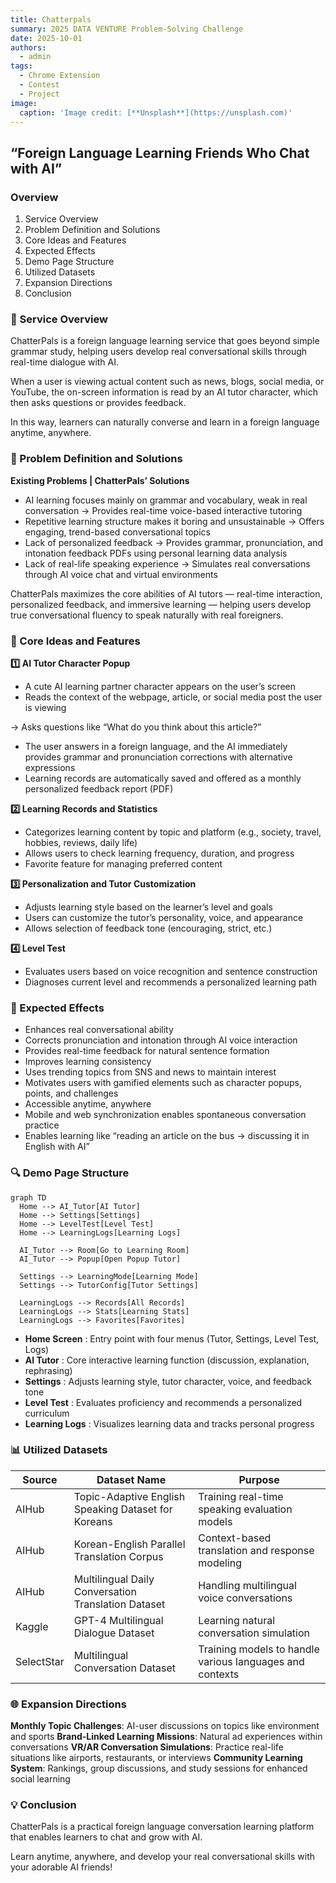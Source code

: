 ```yaml
---
title: Chatterpals
summary: 2025 DATA VENTURE Problem-Solving Challenge
date: 2025-10-01
authors:
  - admin
tags:
  - Chrome Extension
  - Contest
  - Project
image:
  caption: 'Image credit: [**Unsplash**](https://unsplash.com)'
---
```


## “Foreign Language Learning Friends Who Chat with AI”

### Overview

1. Service Overview
2. Problem Definition and Solutions
3. Core Ideas and Features
4. Expected Effects
5. Demo Page Structure
6. Utilized Datasets
7. Expansion Directions
8. Conclusion

### 🎯 Service Overview
ChatterPals is a foreign language learning service that goes beyond simple grammar study, helping users develop real conversational skills through real-time dialogue with AI.

When a user is viewing actual content such as news, blogs, social media, or YouTube, the on-screen information is read by an AI tutor character, which then asks questions or provides feedback.

In this way, learners can naturally converse and learn in a foreign language anytime, anywhere.



### 🧩 Problem Definition and Solutions

**Existing Problems | ChatterPals’ Solutions**

- AI learning focuses mainly on grammar and vocabulary, weak in real conversation → Provides real-time voice-based interactive tutoring
- Repetitive learning structure makes it boring and unsustainable → Offers engaging, trend-based conversational topics
- Lack of personalized feedback → Provides grammar, pronunciation, and intonation feedback PDFs using personal learning data analysis
- Lack of real-life speaking experience → Simulates real conversations through AI voice chat and virtual environments

ChatterPals maximizes the core abilities of AI tutors — real-time interaction, personalized feedback, and immersive learning — helping users develop true conversational fluency to speak naturally with real foreigners.

### 🧠 Core Ideas and Features

**1️⃣ AI Tutor Character Popup**

- A cute AI learning partner character appears on the user’s screen
- Reads the context of the webpage, article, or social media post the user is viewing

→ Asks questions like “What do you think about this article?”
- The user answers in a foreign language, and the AI immediately provides grammar and pronunciation corrections with alternative expressions
- Learning records are automatically saved and offered as a monthly personalized feedback report (PDF)


**2️⃣ Learning Records and Statistics**

- Categorizes learning content by topic and platform (e.g., society, travel, hobbies, reviews, daily life)
- Allows users to check learning frequency, duration, and progress
- Favorite feature for managing preferred content


**3️⃣ Personalization and Tutor Customization**

- Adjusts learning style based on the learner’s level and goals
- Users can customize the tutor’s personality, voice, and appearance
- Allows selection of feedback tone (encouraging, strict, etc.)


**4️⃣ Level Test**

- Evaluates users based on voice recognition and sentence construction
- Diagnoses current level and recommends a personalized learning path


### 🚀 Expected Effects

- Enhances real conversational ability
- Corrects pronunciation and intonation through AI voice interaction
- Provides real-time feedback for natural sentence formation
- Improves learning consistency
- Uses trending topics from SNS and news to maintain interest
- Motivates users with gamified elements such as character popups, points, and challenges
- Accessible anytime, anywhere
- Mobile and web synchronization enables spontaneous conversation practice
- Enables learning like “reading an article on the bus → discussing it in English with AI”

### 🔍 Demo Page Structure

```mermaid
graph TD
  Home --> AI_Tutor[AI Tutor]
  Home --> Settings[Settings]
  Home --> LevelTest[Level Test]
  Home --> LearningLogs[Learning Logs]
  
  AI_Tutor --> Room[Go to Learning Room]
  AI_Tutor --> Popup[Open Popup Tutor]
  
  Settings --> LearningMode[Learning Mode]
  Settings --> TutorConfig[Tutor Settings]
  
  LearningLogs --> Records[All Records]
  LearningLogs --> Stats[Learning Stats]
  LearningLogs --> Favorites[Favorites]
```

- **Home Screen** : Entry point with four menus (Tutor, Settings, Level Test, Logs)
- **AI Tutor** : Core interactive learning function (discussion, explanation, rephrasing)
- **Settings** : Adjusts learning style, tutor character, voice, and feedback tone
- **Level Test** : Evaluates proficiency and recommends a personalized curriculum
- **Learning Logs** : Visualizes learning data and tracks personal progress



### 📊 Utilized Datasets


| Source     | Dataset Name                                        | Purpose                                                  |
| ---------- | --------------------------------------------------- | -------------------------------------------------------- |
| AIHub      | Topic-Adaptive English Speaking Dataset for Koreans | Training real-time speaking evaluation models            |
| AIHub      | Korean-English Parallel Translation Corpus          | Context-based translation and response modeling          |
| AIHub      | Multilingual Daily Conversation Translation Dataset | Handling multilingual voice conversations                |
| Kaggle     | GPT-4 Multilingual Dialogue Dataset                 | Learning natural conversation simulation                 |
| SelectStar | Multilingual Conversation Dataset                   | Training models to handle various languages and contexts |



### 🌐 Expansion Directions

**Monthly Topic Challenges**: AI-user discussions on topics like environment and sports
**Brand-Linked Learning Missions**: Natural ad experiences within conversations
**VR/AR Conversation Simulations**: Practice real-life situations like airports, restaurants, or interviews
**Community Learning System**: Rankings, group discussions, and study sessions for enhanced social learning


### 💡 Conclusion

ChatterPals is a practical foreign language conversation learning platform that enables learners to chat and grow with AI.

Learn anytime, anywhere, and develop your real conversational skills with your adorable AI friends!